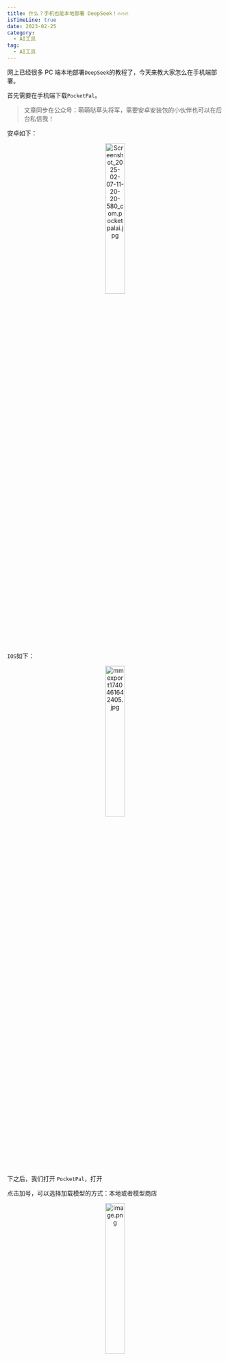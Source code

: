 ```yaml
---
title: 什么？手机也能本地部署 DeepSeek！🔥🔥🔥
isTimeLine: true
date: 2023-02-25
category:
  - AI工具
tag:
  - AI工具
---
```


网上已经很多 PC 端本地部署`DeepSeek`的教程了，今天来教大家怎么在手机端部署。

首先需要在手机端下载`PocketPal`。

> 文章同步在公众号：萌萌哒草头将军，需要安卓安装包的小伙伴也可以在后台私信我！

安卓如下：

<p align="center"><img src="https://p0-xtjj-private.juejin.cn/tos-cn-i-73owjymdk6/d5aacddc9f3b456d8a7ed2c48f4445cc~tplv-73owjymdk6-jj-mark-v1:0:0:0:0:5o6Y6YeR5oqA5pyv56S-5Yy6IEAg6JCM6JCM5ZOS6I2J5aS05bCG5Yab:q75.awebp?policy=eyJ2bSI6MywidWlkIjoiMTExNjc1OTU0MzI2MDcyNyJ9&rk3s=f64ab15b&x-orig-authkey=f32326d3454f2ac7e96d3d06cdbb035152127018&x-orig-expires=1743426432&x-orig-sign=w3ad0mlB0JsbHfSSrKILKuMp9Oo%3D" alt="Screenshot_2025-02-07-11-20-20-580_com.pocketpalai.jpg" width="30%"></p>

`IOS`如下：

<p align="center"><img src="https://p0-xtjj-private.juejin.cn/tos-cn-i-73owjymdk6/542264d685744933854a6bc7a5baaa06~tplv-73owjymdk6-jj-mark-v1:0:0:0:0:5o6Y6YeR5oqA5pyv56S-5Yy6IEAg6JCM6JCM5ZOS6I2J5aS05bCG5Yab:q75.awebp?policy=eyJ2bSI6MywidWlkIjoiMTExNjc1OTU0MzI2MDcyNyJ9&rk3s=f64ab15b&x-orig-authkey=f32326d3454f2ac7e96d3d06cdbb035152127018&x-orig-expires=1743426432&x-orig-sign=oZHfRoZF%2FIluIVRAaoLf6cwgyik%3D" alt="mmexport1740461642405.jpg" width="30%"></p>

下之后，我们打开 `PocketPal`，打开

点击加号，可以选择加载模型的方式：本地或者模型商店

<p align="center"><img src="https://p0-xtjj-private.juejin.cn/tos-cn-i-73owjymdk6/45cff0f5533846188cdfcf620d0edfea~tplv-73owjymdk6-jj-mark-v1:0:0:0:0:5o6Y6YeR5oqA5pyv56S-5Yy6IEAg6JCM6JCM5ZOS6I2J5aS05bCG5Yab:q75.awebp?policy=eyJ2bSI6MywidWlkIjoiMTExNjc1OTU0MzI2MDcyNyJ9&rk3s=f64ab15b&x-orig-authkey=f32326d3454f2ac7e96d3d06cdbb035152127018&x-orig-expires=1743426432&x-orig-sign=5v8zDdgsFb3XZ9fKKsIzIZRcR%2Bw%3D" alt="image.png" width="30%"></p>

我们可以选择`Hugging Face`，

<p align="center"><img src="https://p0-xtjj-private.juejin.cn/tos-cn-i-73owjymdk6/ac7f3cd543c7480f8e6286c6e0842c1f~tplv-73owjymdk6-jj-mark-v1:0:0:0:0:5o6Y6YeR5oqA5pyv56S-5Yy6IEAg6JCM6JCM5ZOS6I2J5aS05bCG5Yab:q75.awebp?policy=eyJ2bSI6MywidWlkIjoiMTExNjc1OTU0MzI2MDcyNyJ9&rk3s=f64ab15b&x-orig-authkey=f32326d3454f2ac7e96d3d06cdbb035152127018&x-orig-expires=1743426432&x-orig-sign=oFZbafTHWONHSeHm4Offt2TaHUk%3D" alt="image.png" width="30%"></p>

搜索`DeepSeek`

<p align="center"><img src="https://p0-xtjj-private.juejin.cn/tos-cn-i-73owjymdk6/2f4e9f17efa640a484b4bcb5c606d320~tplv-73owjymdk6-jj-mark-v1:0:0:0:0:5o6Y6YeR5oqA5pyv56S-5Yy6IEAg6JCM6JCM5ZOS6I2J5aS05bCG5Yab:q75.awebp?policy=eyJ2bSI6MywidWlkIjoiMTExNjc1OTU0MzI2MDcyNyJ9&rk3s=f64ab15b&x-orig-authkey=f32326d3454f2ac7e96d3d06cdbb035152127018&x-orig-expires=1743426432&x-orig-sign=GHNvYrdA5eQTUkl0WkPdhLBwAVI%3D" alt="image.png" width="30%"></p>

选择想要的模型下载

<p align="center"><img src="https://p0-xtjj-private.juejin.cn/tos-cn-i-73owjymdk6/fb9c677dc50e422180ecfe0ca374a377~tplv-73owjymdk6-jj-mark-v1:0:0:0:0:5o6Y6YeR5oqA5pyv56S-5Yy6IEAg6JCM6JCM5ZOS6I2J5aS05bCG5Yab:q75.awebp?policy=eyJ2bSI6MywidWlkIjoiMTExNjc1OTU0MzI2MDcyNyJ9&rk3s=f64ab15b&x-orig-authkey=f32326d3454f2ac7e96d3d06cdbb035152127018&x-orig-expires=1743426432&x-orig-sign=TIxvzXBCmZM1vAiiz%2BSmj6YDr2k%3D" alt="image.png" width="30%"></p>

等待下载完成，然后点击`Load`按钮，加载模型。

你也可以在加载前通过`Setting`按钮对模型参数进行调整。

<p align="center"><img src="https://p0-xtjj-private.juejin.cn/tos-cn-i-73owjymdk6/1273412cc2d444b2884bf47b5ab157bf~tplv-73owjymdk6-jj-mark-v1:0:0:0:0:5o6Y6YeR5oqA5pyv56S-5Yy6IEAg6JCM6JCM5ZOS6I2J5aS05bCG5Yab:q75.awebp?policy=eyJ2bSI6MywidWlkIjoiMTExNjc1OTU0MzI2MDcyNyJ9&rk3s=f64ab15b&x-orig-authkey=f32326d3454f2ac7e96d3d06cdbb035152127018&x-orig-expires=1743426432&x-orig-sign=L8Llx%2FRACGiakbXzNIW3LMU%2F1nI%3D" alt="image.png" width="30%"></p>

<p align="center"><img src="https://p0-xtjj-private.juejin.cn/tos-cn-i-73owjymdk6/90b1994794a94c9aa6fe966a398e03e3~tplv-73owjymdk6-jj-mark-v1:0:0:0:0:5o6Y6YeR5oqA5pyv56S-5Yy6IEAg6JCM6JCM5ZOS6I2J5aS05bCG5Yab:q75.awebp?policy=eyJ2bSI6MywidWlkIjoiMTExNjc1OTU0MzI2MDcyNyJ9&rk3s=f64ab15b&x-orig-authkey=f32326d3454f2ac7e96d3d06cdbb035152127018&x-orig-expires=1743426432&x-orig-sign=f6g270mbv6cBxokLXSPO5kmRwCs%3D" alt="Screenshot_2025-02-07-11-18-27-985_com.pocketpalai.jpg" width="30%"></p>

加载完成后，就可以回到首页，就可以输入你的问题提问了。

<p align="center"><img src="https://p0-xtjj-private.juejin.cn/tos-cn-i-73owjymdk6/60db994fbabd43dabcdd6be1abd6eca4~tplv-73owjymdk6-jj-mark-v1:0:0:0:0:5o6Y6YeR5oqA5pyv56S-5Yy6IEAg6JCM6JCM5ZOS6I2J5aS05bCG5Yab:q75.awebp?policy=eyJ2bSI6MywidWlkIjoiMTExNjc1OTU0MzI2MDcyNyJ9&rk3s=f64ab15b&x-orig-authkey=f32326d3454f2ac7e96d3d06cdbb035152127018&x-orig-expires=1743426432&x-orig-sign=L7N0N3zQ3v4h39h4z2VZ%2FbOGaqM%3D" alt="image.png" width="30%"></p>

好了，今天的教程就到这里了，有任何问题，欢迎交流，一起变强！
